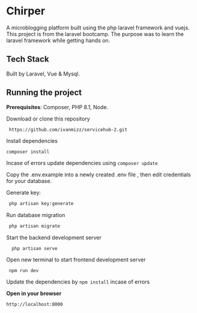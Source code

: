 
# Chirper

A microblogging platform built using the php laravel framework and vuejs. This project is from the laravel bootcamp. The purpose was to learn the laravel framework while getting hands on. 

## Tech Stack
Built by Laravel, Vue & Mysql.

## Running the project 

**Prerequisites**: Composer, PHP 8.1, Node.

Download or clone this repository    
```
 https://github.com/ivanmizz/servicehub-2.git
```
Install dependencies  
  ```sh
  composer install
  ```  
  Incase of errors update dependencies using `composer update`    

Copy the .env.example into a newly created .env file , then edit credentials for your database.

Generate key:  
```sh
 php artisan key:generate
```    
Run database migration
  
```sh
 php artisan migrate
``` 
Start the backend development server  
```
  php artisan serve
```
Open new terminal to start frontend development server  
```
 npm run dev
```
Update the dependencies by `npm install` incase of errors

**Open in your browser**  
```
http://localhost:8000
```


